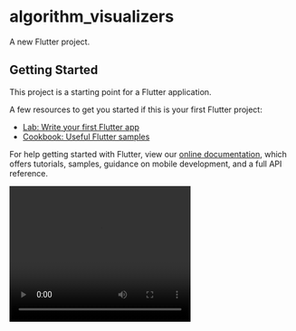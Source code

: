 # algorithm_visualizers

A new Flutter project.

## Getting Started

This project is a starting point for a Flutter application.

A few resources to get you started if this is your first Flutter project:

- [Lab: Write your first Flutter app](https://flutter.dev/docs/get-started/codelab)
- [Cookbook: Useful Flutter samples](https://flutter.dev/docs/cookbook)

For help getting started with Flutter, view our
[online documentation](https://flutter.dev/docs), which offers tutorials,
samples, guidance on mobile development, and a full API reference.



<video width="320" height="240" controls>
  <source src="screen-recording-2023-04-28-at-103454-pm_nipq73AO.mp4" type="video/mp4">

</video>

